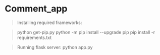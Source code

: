 # Comment_app

> Installing required frameworks:


> python get-pip.py
> python -m pip install --upgrade pip
> pip install -r requirements.txt


> Running flask server:
> python app.py
